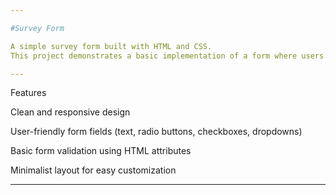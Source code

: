```yaml
---

#Survey Form

A simple survey form built with HTML and CSS.
This project demonstrates a basic implementation of a form where users can provide feedback, answer questions, or submit information.

---
```


Features

Clean and responsive design

User-friendly form fields (text, radio buttons, checkboxes, dropdowns)

Basic form validation using HTML attributes

Minimalist layout for easy customization

---
